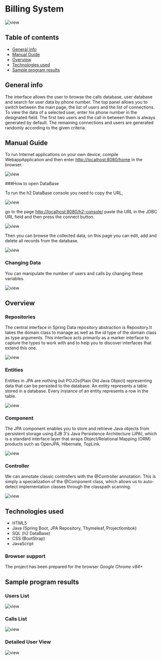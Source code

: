 # Billing System

![view](./screens/Screen1.JPG)


## Table of contents
* [General info](#general-info)
* [Manual Guide](#Manual-Guide)
* [Overview](#Overview)
* [Technologies used](#Technologies-used)
* [Sample program results](#Sample-program-results)

## General info
The interface allows the user to browse the calls database, user database and search for 
user data by phone number. The top panel allows you to switch between the main page, the list 
of users and the list of connections. To view the data of a selected user, enter his phone 
number in the designated field. The first two users and the call in between them is always generated 
by default. The remaining connections and users are generated randomly according to the given
criteria.

## Manual Guide
To run Internet applications on your own device, compile WebappApplication and then enter 
[http://localhost:8080/home](http://localhost:8080/home) in the browser.

![view](./screens/WebapplicationScreen.JPG)

###How to open DataBase

To run the h2 DataBase console you need to copy the URL, 

![view](./screens/h2Code.JPG)

go to the page [http://localhost:8080/h2-console/](http://localhost:8080/h2-console/)
paste the URL in the JDBC URL field and then press the connect button.

![view](./screens/h2Con.JPG)

Then you can browse the collected data, on this page you can edit, add and delete all 
records from the database.

![view](./screens/h2DataBase.JPG)


### Changing Data
You can manipulate the number of users and calls by changing these variables.

![view](./screens/CriteriaScreen.JPG)

## Overview

### Repositories
The central interface in Spring Data repository abstraction is Repository.It takes the domain class to manage as
well as the id type of the domain class as type arguments. This interface acts primarily as a marker interface to 
capture the types to work with and to help you to discover interfaces that extend this one.

![view](./screens/RepositoryScreen.JPG)

### Entities
Entities in JPA are nothing but POJOs(Plain Old Java Object) representing data that can be persisted to the database.
An entity represents a table stored in a database. Every instance of an entity represents a row in the table.

![view](./screens/EntityScreen.JPG)

### Component
The JPA component enables you to store and retrieve Java objects from persistent storage using EJB 3's Java Persistence
Architecture (JPA), which is a standard interface layer that wraps Object/Relational Mapping (ORM) products 
such as OpenJPA, Hibernate, TopLink.

![view](./screens/ComponentScreen.JPG)

### Controller
We can annotate classic controllers with the @Controller annotation. This is simply a specialization of the @Component class, 
which allows us to auto-detect implementation classes through the classpath scanning.

![view](./screens/ControllerScreen.JPG)

## Technologies used

* HTML5
* Java (Spring Boot, JPA Repository, Thymeleaf, Projectlombok)
* SQL (h2 DataBase)
* CSS (BootStrap)
* JavaScript


### Browser support
The project has been prepared for the browser *Google Chrome v84+*


## Sample program results

### Users List
![view](./screens/Screen2.JPG)
### Calls List
![view](./screens/Screen3.JPG)
### Detailed User View
![view](./screens/Screen4.JPG)

